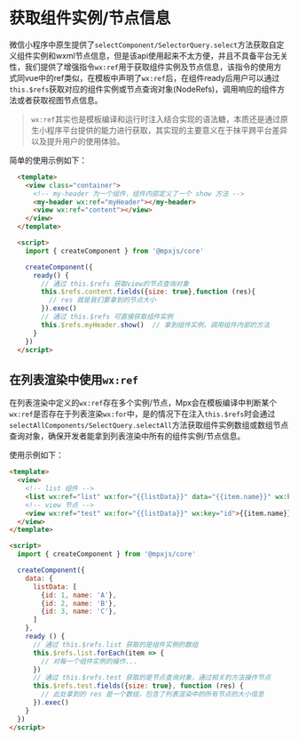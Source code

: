 # 获取组件实例/节点信息

微信小程序中原生提供了`selectComponent/SelectorQuery.select`方法获取自定义组件实例和wxml节点信息，但是该api使用起来不太方便，并且不具备平台无关性，我们提供了增强指令`wx:ref`用于获取组件实例及节点信息，该指令的使用方式同vue中的ref类似，在模板中声明了`wx:ref`后，在组件ready后用户可以通过`this.$refs`获取对应的组件实例或节点查询对象(NodeRefs)，调用响应的组件方法或者获取视图节点信息。

> `wx:ref`其实也是模板编译和运行时注入结合实现的语法糖，本质还是通过原生小程序平台提供的能力进行获取，其实现的主要意义在于抹平跨平台差异以及提升用户的使用体验。

简单的使用示例如下：

```html
  <template>
    <view class="container">
      <!-- my-header 为一个组件，组件内部定义了一个 show 方法 -->
      <my-header wx:ref="myHeader"></my-header>
      <view wx:ref="content"></view>
    </view>
  </template>

  <script>
    import { createComponent } from '@mpxjs/core'

    createComponent({
      ready() {
        // 通过 this.$refs 获取view的节点查询对象
        this.$refs.content.fields({size: true},function (res){
          // res 就是我们要拿到的节点大小
        }).exec()
        // 通过 this.$refs 可直接获取组件实例
        this.$refs.myHeader.show()  // 拿到组件实例，调用组件内部的方法
      }
    })
  </script>
```

## 在列表渲染中使用`wx:ref`

在列表渲染中定义的`wx:ref`存在多个实例/节点，Mpx会在模板编译中判断某个`wx:ref`是否存在于列表渲染`wx:for`中，是的情况下在注入`this.$refs`时会通过`selectAllComponents/SelectQuery.selectAll`方法获取组件实例数组或数组节点查询对象，确保开发者能拿到列表渲染中所有的组件实例/节点信息。

使用示例如下：

```html
<template>
  <view>
    <!-- list 组件 -->
    <list wx:ref="list" wx:for="{{listData}}" data="{{item.name}}" wx:key="id"></list>
    <!-- view 节点 -->
    <view wx:ref="test" wx:for="{{listData}}" wx:key="id">{{item.name}}</view>
  </view>
</template>

<script>
  import { createComponent } from '@mpxjs/core'

  createComponent({
    data: {
      listData: [
        {id: 1, name: 'A'},
        {id: 2, name: 'B'},
        {id: 3, name: 'C'},
      ]
    },
    ready () {
      // 通过 this.$refs.list 获取的是组件实例的数组
      this.$refs.list.forEach(item => {
        // 对每一个组件实例的操作...
      })
      // 通过 this.$refs.test 获取的是节点查询对象，通过相关的方法操作节点
      this.$refs.test.fields({size: true}, function (res) {
        // 此处拿到的 res 是一个数组，包含了列表渲染中的所有节点的大小信息
      }).exec()
    }
  })
</script>

```
